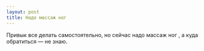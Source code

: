 ```yaml
---
layout: post 
title: Надо массаж ног   
--- 
```

Привык все делать самостоятельно, но сейчас надо массаж ног  , а куда обратиться — не знаю.